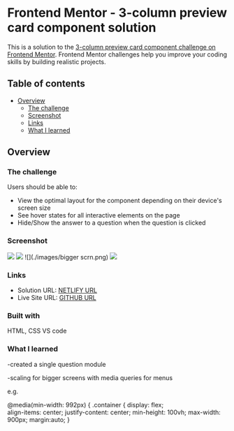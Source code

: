 # Frontend Mentor - 3-column preview card component solution

This is a solution to the [3-column preview card component challenge on Frontend Mentor](https://www.frontendmentor.io/challenges/3column-preview-card-component-pH92eAR2-). Frontend Mentor challenges help you improve your coding skills by building realistic projects. 

## Table of contents

- [Overview](#overview)
  - [The challenge](#the-challenge)
  - [Screenshot](#screenshot)
  - [Links](#links)
  - [What I learned](#what-i-learned)

## Overview

### The challenge

Users should be able to:

- View the optimal layout for the component depending on their device's screen size
- See hover states for all interactive elements on the page
- Hide/Show the answer to a question when the question is clicked

### Screenshot

![](./images/tablet.png)
![](./images/mobile.png)
![](./images/bigger scrn.png)
![](./images/functionality.png)



### Links

- Solution URL: [NETLIFY URL](https://3-column-preview-card-component-gnr23.netlify.app/)
- Live Site URL: [GITHUB URL](https://github.com/gnr23/frontend-exercise-05-Column-preview-component)


### Built with

HTML, CSS
VS code


### What I learned

-created a single question module

-scaling for bigger screens with media queries for menus

e.g.

@media(min-width: 992px) {
    .container {
        display: flex;  
        align-items: center;
        justify-content: center;
        min-height: 100vh;
max-width: 900px;
margin:auto;
    }